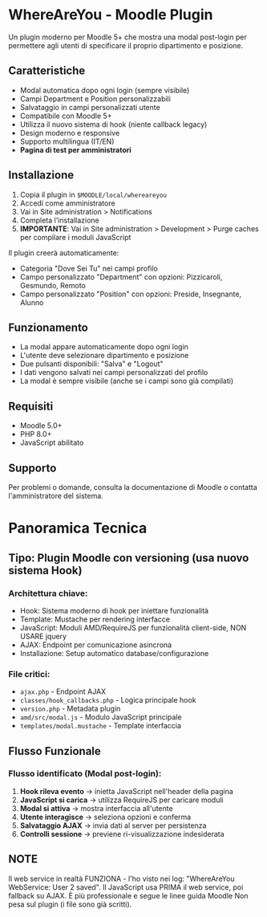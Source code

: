 # WhereAreYou - Moodle Plugin

Un plugin moderno per Moodle 5+ che mostra una modal post-login per permettere agli utenti di specificare il proprio dipartimento e posizione.

## Caratteristiche

- Modal automatica dopo ogni login (sempre visibile)
- Campi Department e Position personalizzabili
- Salvataggio in campi personalizzati utente
- Compatibile con Moodle 5+
- Utilizza il nuovo sistema di hook (niente callback legacy)
- Design moderno e responsive
- Supporto multilingua (IT/EN)
- **Pagina di test per amministratori**

## Installazione

1. Copia il plugin in `$MOODLE/local/whereareyou`
2. Accedi come amministratore
3. Vai in Site administration > Notifications
4. Completa l'installazione
5. **IMPORTANTE**: Vai in Site administration > Development > Purge caches per compilare i moduli JavaScript

Il plugin creerà automaticamente:
- Categoria "Dove Sei Tu" nei campi profilo
- Campo personalizzato "Department" con opzioni: Pizzicaroli, Gesmundo, Remoto
- Campo personalizzato "Position" con opzioni: Preside, Insegnante, Alunno

## Funzionamento

- La modal appare automaticamente dopo ogni login
- L'utente deve selezionare dipartimento e posizione
- Due pulsanti disponibili: "Salva" e "Logout"
- I dati vengono salvati nei campi personalizzati del profilo
- La modal è sempre visibile (anche se i campi sono già compilati)

## Requisiti

- Moodle 5.0+
- PHP 8.0+
- JavaScript abilitato

## Supporto

Per problemi o domande, consulta la documentazione di Moodle o contatta l'amministratore del sistema.

# Panoramica Tecnica

## **Tipo**: Plugin Moodle con versioning (usa nuovo sistema Hook)

### **Architettura chiave**:
* Hook: Sistema moderno di hook per iniettare funzionalità
* Template: Mustache per rendering interfacce
* JavaScript: Moduli AMD/RequireJS per funzionalità client-side, NON USARE jquery
* AJAX: Endpoint per comunicazione asincrona
* Installazione: Setup automatico database/configurazione

### **File critici**:
* `ajax.php` - Endpoint AJAX
* `classes/hook_callbacks.php` - Logica principale hook
* `version.php` - Metadata plugin
* `amd/src/modal.js` - Modulo JavaScript principale
* `templates/modal.mustache` - Template interfaccia

## Flusso Funzionale

### **Flusso identificato (Modal post-login)**:
1. **Hook rileva evento** → inietta JavaScript nell'header della pagina
2. **JavaScript si carica** → utilizza RequireJS per caricare moduli
3. **Modal si attiva** → mostra interfaccia all'utente
4. **Utente interagisce** → seleziona opzioni e conferma
5. **Salvataggio AJAX** → invia dati al server per persistenza
6. **Controlli sessione** → previene ri-visualizzazione indesiderata

## NOTE
Il web service in realtà FUNZIONA - l'ho visto nei log: "WhereAreYou WebService: User 2 saved". Il JavaScript usa PRIMA il web service, poi fallback su AJAX.
È più professionale e segue le linee guida Moodle Non pesa sul plugin (i file sono già scritti).
